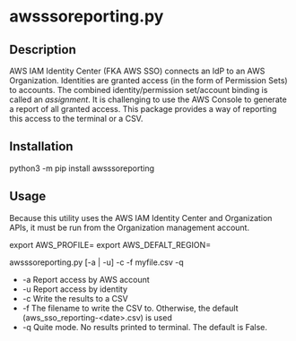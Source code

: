 # awsssoreporting.py

## Description

AWS IAM Identity Center (FKA AWS SSO) connects an IdP to an AWS Organization. Identities are granted access (in the form of Permission Sets) to accounts. The combined identity/permission set/account binding is called an *assignment*. It is challenging to use the AWS Console to generate a report of all granted access. This package provides a way of reporting this access to the terminal or a CSV.

## Installation

python3 -m pip install awsssoreporting

## Usage

Because this utility uses the AWS IAM Identity Center and Organization APIs, it must be run from the Organization management account.

export AWS_PROFILE=<your AWS profile>
export AWS_DEFALT_REGION=<region AWS Identity Center is configured in>

awsssoreporting.py \[-a | -u\] -c -f myfile.csv -q
* -a  Report access by AWS account
* -u  Report access by identity
* -c  Write the results to a CSV
* -f  The filename to write the CSV to. Otherwise, the default (aws_sso_reporting-\<date\>.csv) is used
* -q  Quite mode. No results printed to terminal. The default is False.
